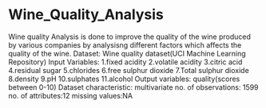 # Wine_Quality_Analysis
Wine quality Analysis is done to improve the quality of the wine produced by various companies
by analysisng different factors which affects the quality of the wine.
Dataset: Wine quality dataset(UCI Machine Learning Repository)
Input Variables:
    1.fixed acidity
    2.volatile acidity
    3.citric acid
    4.residual sugar
    5.chlorides
    6.free sulphur dioxide
    7.Total sulphur dioxide
    8.density
    9.pH
    10.sulphates
    11.alcohol
Output variables: quality(scores between 0-10)
Dataset characteristic: multivariate
no. of observations: 1599
no. of attributes:12
missing values:NA
